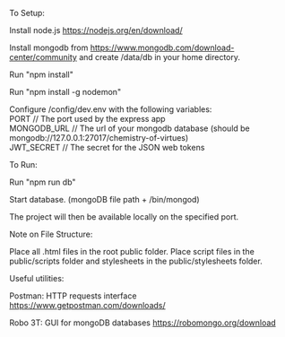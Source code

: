 To Setup:

Install node.js https://nodejs.org/en/download/

Install mongodb from https://www.mongodb.com/download-center/community and create /data/db in your home directory. 

Run "npm install"

Run "npm install -g nodemon"

Configure /config/dev.env with the following variables:
  <br>PORT // The port used by the express app
  <br>MONGODB_URL // The url of your mongodb database (should be mongodb://127.0.0.1:27017/chemistry-of-virtues)
  <br>JWT_SECRET // The secret for the JSON web tokens

To Run: 
  
Run "npm run db"

Start database. (mongoDB file path + /bin/mongod)

The project will then be available locally on the specified port.

Note on File Structure:

Place all .html files in the root public folder. Place script files in the public/scripts folder and stylesheets in the public/stylesheets folder.

Useful utilities:

Postman: HTTP requests interface
https://www.getpostman.com/downloads/

Robo 3T: GUI for mongoDB databases
https://robomongo.org/download
